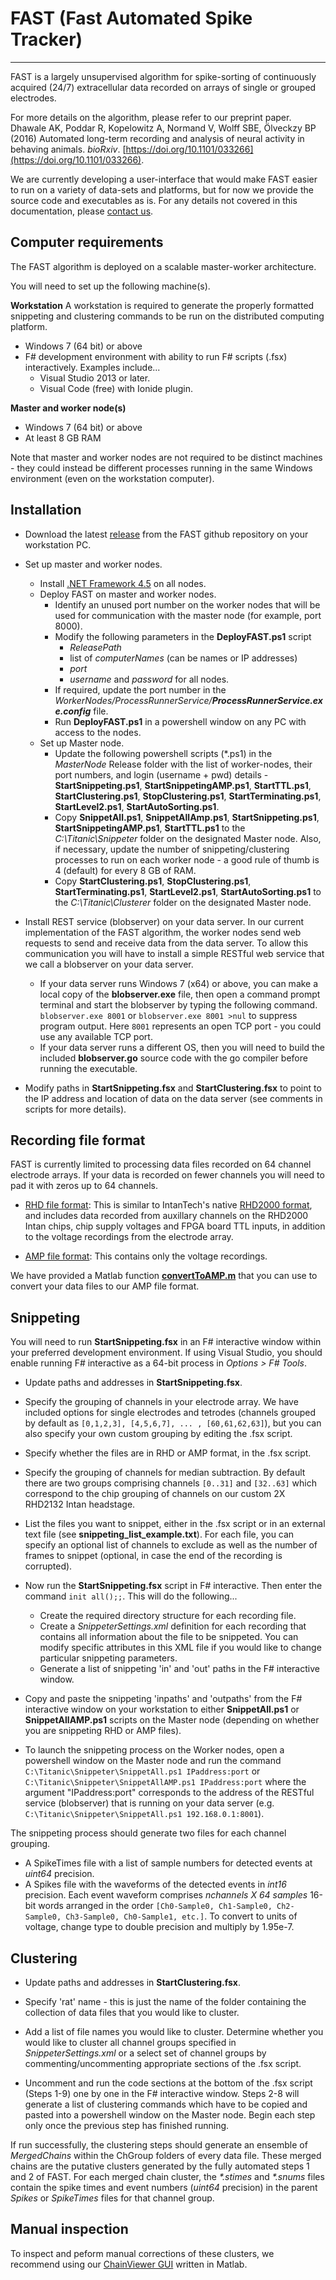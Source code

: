 # FAST (Fast Automated Spike Tracker)
----

FAST is a largely unsupervised algorithm for spike-sorting of continuously acquired (24/7) extracellular data recorded on arrays of single or grouped electrodes.

For more details on the algorithm, please refer to our preprint paper.
Dhawale AK, Poddar R, Kopelowitz A, Normand V, Wolff SBE, Ölveckzy BP (2016) Automated long-term recording and analysis of neural activity in behaving animals. *bioRxiv*.  [https://doi.org/10.1101/033266](https://doi.org/10.1101/033266).

We are currently developing a user-interface that would make FAST easier to run on a variety of data-sets and platforms, but for now we provide the source code and executables as is. For any details not covered in this documentation, please [contact us](https://olveczkylab.oeb.harvard.edu/about).

## Computer requirements

The FAST algorithm is deployed on a scalable master-worker architecture. 

You will need to set up the following machine(s).

**Workstation**
A workstation is required to generate the properly formatted snippeting and clustering commands to be run on the distributed computing platform. 
- Windows 7 (64 bit) or above
- F# development environment with ability to run F# scripts (.fsx) interactively. 
	Examples include...
	- Visual Studio 2013 or later.
	- Visual Code (free) with Ionide plugin.
	
**Master and worker node(s)**
- Windows 7 (64 bit) or above
- At least 8 GB RAM

Note that master and worker nodes are not required to be distinct machines - they could instead be different processes running in the same Windows environment (even on the workstation computer).	

## Installation

- Download the latest [release](https://github.com/Olveczky-Lab/FAST/tree/master/Releases) from the FAST github repository on your workstation PC.

- Set up master and worker nodes.
	- Install [.NET Framework 4.5](https://www.microsoft.com/en-us/download/details.aspx?id=30653) on all nodes.
	- Deploy FAST on master and worker nodes.
		- Identify an unused port number on the worker nodes that will be used for communication with the master node (for example, port 8000).
		- Modify the following parameters in the **DeployFAST.ps1** script
			- *ReleasePath*
			- list of *computerNames* (can be names or IP addresses)
			- *port*
			- *username* and *password* for all nodes.
		- If required, update the port number in the *WorkerNodes/ProcessRunnerService/**ProcessRunnerService.exe.config*** file.
		- Run **DeployFAST.ps1** in a powershell window on any PC with access to the nodes.
	- Set up Master node.
		- Update the following powershell scripts (*.ps1) in the *MasterNode* Release folder with the list of worker-nodes, their port numbers, and login (username + pwd) details -  **StartSnippeting.ps1**, **StartSnippetingAMP.ps1**, **StartTTL.ps1**, **StartClustering.ps1**, **StopClustering.ps1**, **StartTerminating.ps1**, **StartLevel2.ps1**, **StartAutoSorting.ps1**.
		- Copy **SnippetAll.ps1**, **SnippetAllAmp.ps1**, **StartSnippeting.ps1**, **StartSnippetingAMP.ps1**, **StartTTL.ps1** to the _C:\Titanic\Snippeter_ folder on the designated Master node. Also, if necessary, update the number of snippeting/clustering processes to run on each worker node - a good rule of thumb is 4 (default) for every 8 GB of RAM.
		- Copy **StartClustering.ps1**, **StopClustering.ps1**, **StartTerminating.ps1**, **StartLevel2.ps1**, **StartAutoSorting.ps1** to the _C:\Titanic\Clusterer_ folder on the designated Master node.
	

- Install REST service (blobserver) on your data server. 
	In our current implementation of the FAST algorithm, the worker nodes send web requests to send and receive data from the data server. To allow this communication you will have to install a simple RESTful web service that we call a blobserver on your data server. 
	- If your data server runs Windows 7 (x64) or above, you can make a local copy of the **blobserver.exe** file, then open a command prompt terminal and start the blobserver by typing the following command. 
	`blobserver.exe 8001` 
	or 
	`blobserver.exe 8001 >nul` to suppress program output.
	Here `8001` represents an open TCP port - you could use any available TCP port.
	- If your data server runs a different OS, then you will need to build the included **blobserver.go** source code with the go compiler before running the executable.
	
- Modify paths in **StartSnippeting.fsx** and **StartClustering.fsx** to point to the IP address and location of data on the data server (see comments in scripts for more details).

## Recording file format

FAST is currently limited to processing data files recorded on 64 channel electrode arrays. If your data is recorded on fewer channels you will need to pad it with zeros up to 64 channels. 

- [RHD file format](https://github.com/Olveczky-Lab/FAST/blob/master/RHDFormat.txt): This is similar to IntanTech's native [RHD2000 format](http://intantech.com/files/Intan_RHD2000_data_file_formats.pdf), and includes data recorded from auxillary channels on the RHD2000 Intan chips, chip supply voltages and FPGA board TTL inputs, in addition to the voltage recordings from the electrode array.

- [AMP file format](https://github.com/Olveczky-Lab/FAST/blob/master/AMPFormat.txt): This contains only the voltage recordings. 

We have provided a Matlab function **[convertToAMP.m](https://github.com/Olveczky-Lab/FAST/Utilities/convertToAMP.m)** that you can use to convert your data files to our AMP file format.


## Snippeting

You will need to run **StartSnippeting.fsx** in an F# interactive window within your preferred development environment. If using Visual Studio, you should enable running F# interactive as a 64-bit process in *Options > F# Tools*.

- Update paths and addresses in **StartSnippeting.fsx**.

- Specify the grouping of channels in your electrode array. We have included options for single electrodes and tetrodes (channels grouped by default as `[0,1,2,3], [4,5,6,7], ... , [60,61,62,63]`), but you can also specify your own custom grouping by editing the .fsx script.

- Specify whether the files are in RHD or AMP format, in the .fsx script.

- Specify the grouping of channels for median subtraction. By default there are two groups comprising channels `[0..31]` and `[32..63]` which correspond to the chip grouping of channels on our custom 2X RHD2132 Intan headstage.

- List the files you want to snippet, either in the .fsx script or in an external text file (see **snippeting_list_example.txt**). For each file, you can specify an optional list of channels to exclude as well as the number of frames to snippet (optional, in case the end of the recording is corrupted).

- Now run the **StartSnippeting.fsx** script in F# interactive. Then enter the command `init all();;`. This will do the following...
	- Create the required directory structure for each recording file.
	- Create a *SnippeterSettings.xml* definition for each recording that contains all information about the file to be snippeted. You can modify specific attributes in this XML file if you would like to change particular snippeting parameters.
	- Generate a list of snippeting 'in' and 'out' paths in the F# interactive window. 
	
-  Copy and paste the snippeting 'inpaths' and 'outpaths' from the F# interactive window on your workstation to either **SnippetAll.ps1** or **SnippetAllAMP.ps1** scripts on the Master node (depending on whether you are snippeting RHD or AMP files).

- To launch the snippeting process on the Worker nodes, open a powershell window on the Master node and run the command 
`C:\Titanic\Snippeter\SnippetAll.ps1 IPaddress:port` 
or 
`C:\Titanic\Snippeter\SnippetAllAMP.ps1 IPaddress:port`
where the argument "IPaddress:port" corresponds to the address of the RESTful service (blobserver) that is running on your data server (e.g. `C:\Titanic\Snippeter\SnippetAll.ps1 192.168.0.1:8001`). 

The snippeting process should generate two files for each channel grouping.
- A SpikeTimes file with a list of sample numbers for detected events at *uint64* precision.
- A Spikes file with the waveforms of the detected events in *int16* precision. Each event waveform comprises *nchannels X 64 samples* 16-bit words arranged in the order `[Ch0-Sample0, Ch1-Sample0, Ch2-Sample0, Ch3-Sample0, Ch0-Sample1, etc.]`. To convert to units of voltage, change type to double precision and multiply by 1.95e-7.


## Clustering

- Update paths and addresses in **StartClustering.fsx**.

- Specify 'rat' name - this is just the name of the folder containing the collection of data files that you would like to cluster.

- Add a list of file names you would like to cluster. Determine whether you would like to cluster all channel groups specified in *SnippeterSettings.xml* or a select set of channel groups by commenting/uncommenting appropriate sections of the .fsx script.

- Uncomment and run the code sections at the bottom of the .fsx script (Steps 1-9) one by one in the F# interactive window. Steps 2-8 will generate a list of clustering commands which have to be copied and pasted into a powershell window on the Master node. Begin each step only once the previous step has finished running.

If run successfully, the clustering steps should generate an ensemble of *MergedChains* within the ChGroup folders of every data file. These merged chains are the putative clusters generated by the fully automated steps 1 and 2 of FAST. For each merged chain cluster, the *\*.stimes* and *\*.snums* files contain the spike times and event numbers (*uint64* precision) in the parent *Spikes* or *SpikeTimes* files for that channel group.


## Manual inspection
To inspect and peform manual corrections of these clusters, we recommend using our [ChainViewer GUI](https://github.com/Olveczky-Lab/FAST-ChainViewer) written in Matlab.


